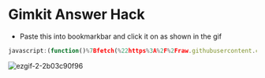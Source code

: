 # Gimkit Answer Hack

- [](https://via.placeholder.com/15/1589F0/000000?text=+) Paste this into bookmarkbar and click it on as shown in the gif
```js
javascript:(function()%7Bfetch(%22https%3A%2F%2Fraw.githubusercontent.com%2Fseanv999%2FGimKit%2Fmain%2FOpenSource.js%22)%0A.then((res)%20%3D%3E%20res.text()%0A.then((t)%20%3D%3E%20eval(t)))%7D)()%3B
```

![ezgif-2-2b03c90f96](https://user-images.githubusercontent.com/79374771/148756409-d83d13a9-5cc5-42e4-9e8a-e53a987dbbc1.gif)
